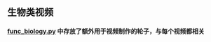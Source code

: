## 生物类视频  
#### [func_biology.py](https://github.com/Gillott/My_manimCE/blob/main/My_vedios/biology/func_biology.py) 中存放了额外用于视频制作的轮子，与每个视频都相关  
